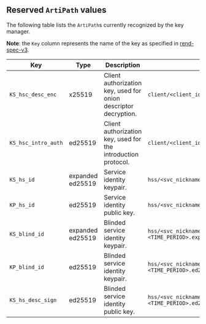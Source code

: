 ## Reserved `ArtiPath` values

The following table lists the `ArtiPath`s currently recognized by the key
manager.

**Note**: the `Key` column represents the name of the key as specified in
[rend-spec-v3].


| Key                  | Type             | Description                                                             | `ArtiPath`                                                                |
|----------------------|------------------|-------------------------------------------------------------------------|---------------------------------------------------------------------------|
| `KS_hsc_desc_enc`    | x25519           | Client authorization key, used for onion descriptor decryption.         | `client/<client_id>/<hsid>/KS_hsc_desc_enc.x25519_private`                |
| `KS_hsc_intro_auth`  | ed25519          | Client authorization key, used for the introduction protocol.           | `client/<client_id>/<hsid>/KS_hsc_intro_auth.ed25519_private`             |
| `KS_hs_id`           | expanded ed25519 | Service identity keypair.                                               | `hss/<svc_nickname>/KS_hs_id.expanded_ed25519_private`                     |
| `KP_hs_id`           | ed25519          | Service identity public key.                                            | `hss/<svc_nickname>/KS_hs_id.ed25519_public`                               |
| `KS_blind_id`        | expanded ed25519 | Blinded service identity keypair.                                       | `hss/<svc_nickname>/KS_hs_blind_id+<TIME_PERIOD>.expanded_ed25519_private` |
| `KP_blind_id`        | ed25519          | Blinded service identity keypair.                                       | `hss/<svc_nickname>/KS_hs_blind_id+<TIME_PERIOD>.ed25519_public`           |
| `KS_hs_desc_sign`    | ed25519          | Blinded service identity public key.                                    | `hss/<svc_nickname>/KS_hs_desc_sign+<TIME_PERIOD>.ed25519_private`         |

[rend-spec-v3]: https://gitlab.torproject.org/tpo/core/torspec/-/blob/main/rend-spec-v3.txt
